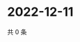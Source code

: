 # 2022-12-11

共 0 条

<!-- BEGIN WEIBO -->
<!-- 最后更新时间 Sun Dec 11 2022 14:17:29 GMT+0800 (China Standard Time) -->

<!-- END WEIBO -->
